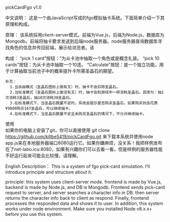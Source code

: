 pickCardFgo v1.0

中文说明：
  这是一个由JavaScript写成的fgo模拟抽卡系统。下面简单介绍一下其原理和构成。

  原理：
    该系统採用client-server模式。前端为Vue.js，后端为Node.js，数据库为Mongodb。前端将抽卡要求发送到后端node服务器。node服务器查询数据库寻找角色的信息并传回前端，展示给浏览者。该

  构成：
    “pick 1 card”按钮：”为从卡池中抽取一个角色或是概念礼装。
    “pick 10 cards”按钮：为从卡池中抽取一个10连。
    “Calculate”按钮：是一个独立功能，用于计算抽取当前池子中的概率提升卡所需圣晶石的期望。
  
    补充：
      1.当自由模式（圣晶石图标上面有叉）时，抽卡不会扣除圣晶石。
      2.当标准模式（圣晶石图标上面没有叉）时，抽卡会和游戏中一样消耗圣晶石。具体为：抽1次消耗3圣晶石，抽10次消耗30圣晶石。
      3.在标准模式下，当圣晶石数量不足时，系统会提示是否购买圣晶石，如果购买则会花费¥9800购买167圣晶石，可以继续抽卡。
      4.在标准模式下，当圣晶石数量不足且未购买圣晶石的情况下，不允许继续抽卡。
  
  使用      
    如果你的电脑上安装了git，你可以直接使用 git clone https://github.com/killbe5419/pickCardFgo.git 来下载本系统并使用node app.js来在本地服务器端口8080运行它。如果你嫌麻烦，没关系！我把样例发布在了net-labo.icu:8080，如果有兴趣你们可以去看一看。但是样例的服务器性能不好运行起来可能会比较慢，请理解。

    
English Description：
  This is a system of fgo pick-card simulation. I'll introduce principle and structure about it.
  
  principle:
   this system uses client-server mode. frontend is made by Vue.js, backend is made by Node.js, and DB is Mongodb. Frontend sends pick-card request to server, and server searches a character info in DB. then server returns the character info back to client as respond. Finally, frontend processes the responded data and shows it to user. In addition, this system works under node environment. Make sure you installed Node v8.x.x+ before you use this system.
